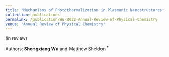 ```yaml
---
title: "Mechanisms of Photothermalization in Plasmonic Nanostructures: Insights into the Steady State"
collection: publications
permalink: /publication/Wu-2022-Annual-Review-of-Physical-Chemistry
venue: 'Annual Review of Physical Chemistry'
---
```

(in review)

Authors: **Shengxiang Wu** and Matthew Sheldon $^\dagger$
